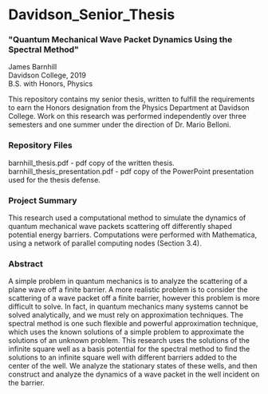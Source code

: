 # Davidson_Senior_Thesis

### "Quantum Mechanical Wave Packet Dynamics Using the Spectral Method"

James Barnhill\
Davidson College, 2019\
B.S. with Honors, Physics

This repository contains my senior thesis, written to fulfill the requirements to earn the Honors designation from the Physics Department at Davidson College. Work on this research was performed independently over three semesters and one summer under the direction of Dr. Mario Belloni.

### Repository Files

barnhill_thesis.pdf - pdf copy of the written thesis.\
barnhill_thesis_presentation.pdf - pdf copy of the PowerPoint presentation used for the thesis defense.

### Project Summary

This research used a computational method to simulate the dynamics of quantum mechanical wave packets scattering off differently shaped potential energy barriers. Computations were performed with Mathematica, using a network of parallel computing nodes (Section 3.4). 

### Abstract

A simple problem in quantum mechanics is to analyze the scattering of a plane wave off a finite barrier. A more realistic problem is to consider the scattering of a wave packet off a finite barrier, however this problem is more difficult to solve. In fact, in quantum mechanics many systems cannot be solved analytically, and we must rely on approximation techniques. The spectral method is one such flexible and powerful approximation technique, which uses the known solutions of a simple problem to approximate the solutions of an unknown problem. This research uses the solutions of the infinite square well as a basis potential for the spectral method to find the solutions to an infinite square well with different barriers added to the center of the well. We analyze the stationary states of these wells, and then construct and analyze the dynamics of a wave packet in the well incident on the barrier.
